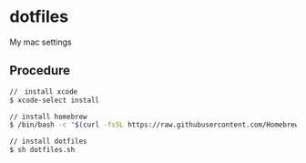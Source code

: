 # dotfiles
My mac settings

## Procedure

```sh
//　install xcode
$ xcode-select install

// install homebrew
$ /bin/bash -c "$(curl -fsSL https://raw.githubusercontent.com/Homebrew/install/HEAD/install.sh)"

// install dotfiles
$ sh dotfiles.sh
```


